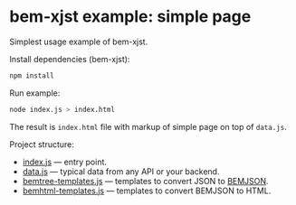 # bem-xjst example: simple page

Simplest usage example of bem-xjst.

Install dependencies (bem-xjst):
```bash
npm install
```

Run example:
```bash
node index.js > index.html
```

The result is `index.html` file with markup of simple page on top of `data.js`.

Project structure:

 * [index.js](index.js) — entry point.
 * [data.js](data.js) — typical data from any API or your backend.
 * [bemtree-templates.js](bemtree-templates.js) — templates to convert JSON to [BEMJSON](https://github.com/bem/bem-xjst/blob/master/docs/en/4-data.md).
 * [bemhtml-templates.js](bemhtml-templates.js) — templates to convert BEMJSON to HTML.
